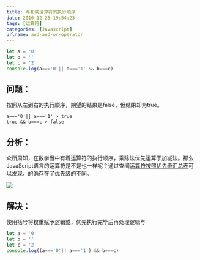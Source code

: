 ```yaml
---
title: 与和或运算符的执行顺序
date: 2016-12-25 19:54:23
tags: [运算符]
categories: [Javascript]
urlname: and-and-or-operator
---
```


```javascript
let a = '0'
let b = ''
let c = '2'
console.log(a==='0'|| a==='1' && b===c)
```

## 问题：
按照从左到右的执行顺序，期望的结果是false，但结果却为true。
```
a==='0'|| a==='1' > true
true && b===c > false
```

## 分析：
众所周知，在数学当中有着运算符的执行顺序，乘除法优先运算于加减法。那么JavaScript语言的运算符是不是也一样呢？通过查阅[运算符按照优先级汇总表](https://developer.mozilla.org/zh-CN/docs/web/javascript/reference/operators/operator_precedence#table)可以发现，的确存在了优先级的不同。

![](https://s2.loli.net/2023/03/20/yhcTJw2QXpZ58eq.png)

## 解决：
使用括号将权重赋予逻辑或，优先执行完毕后再处理逻辑与
```javascript
let a = '0'
let b = ''
let c = '2'
console.log((a==='0'|| a==='1') && b===c)
```